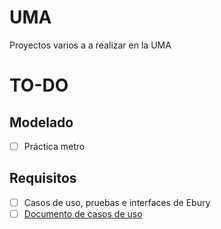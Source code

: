 # UMA

Proyectos varios a a realizar en la UMA

# TO-DO

## Modelado
- [ ] Práctica metro

## Requisitos

- [ ] Casos de uso, pruebas e interfaces de Ebury
- [ ] [Documento de casos de uso](https://bit.ly/3HZiQlc)
